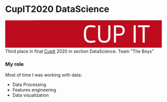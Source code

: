 # CupIT2020 DataScience
![logo](./media/CupIt_logo.png)
Third place in final [CupIt](https://1.changellenge.com/cup-it) 2020 in section DataScience.
Team "The Boys"
### My role
Most of time I was working with data:
  - Data Processing
  - Features engineering
  - Data visualization
